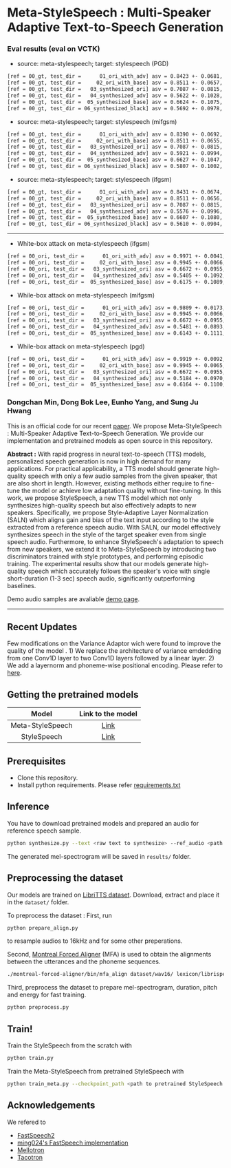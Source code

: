 # Meta-StyleSpeech : Multi-Speaker Adaptive Text-to-Speech Generation

### Eval results (eval on VCTK)
* source: meta-stylespeech; target: stylespeech (PGD)
```bash
[ref = 00_gt, test_dir =      01_ori_with_adv] asv = 0.8423 +- 0.0681, mos = 3.5113 += 0.0829
[ref = 00_gt, test_dir =     02_ori_with_base] asv = 0.8511 +- 0.0657, mos = 3.4609 += 0.0967
[ref = 00_gt, test_dir =   03_synthesized_ori] asv = 0.7087 +- 0.0815, mos = 3.3328 += 0.1824
[ref = 00_gt, test_dir =   04_synthesized_adv] asv = 0.5622 +- 0.1028, mos = 3.1224 += 0.1918
[ref = 00_gt, test_dir =  05_synthesized_base] asv = 0.6624 +- 0.1075, mos = 3.2340 += 0.2166
[ref = 00_gt, test_dir = 06_synthesized_black] asv = 0.5692 +- 0.0978, mos = 3.1085 += 0.1692
```
* source: meta-stylespeech; target: stylespeech (mifgsm)
```bash
[ref = 00_gt, test_dir =      01_ori_with_adv] asv = 0.8390 +- 0.0692, mos = 3.4886 += 0.0883
[ref = 00_gt, test_dir =     02_ori_with_base] asv = 0.8511 +- 0.0655, mos = 3.4609 += 0.0946
[ref = 00_gt, test_dir =   03_synthesized_ori] asv = 0.7087 +- 0.0815, mos = 3.3328 += 0.1824
[ref = 00_gt, test_dir =   04_synthesized_adv] asv = 0.5921 +- 0.0994, mos = 3.2047 += 0.2021
[ref = 00_gt, test_dir =  05_synthesized_base] asv = 0.6627 +- 0.1047, mos = 3.2310 += 0.2258
[ref = 00_gt, test_dir = 06_synthesized_black] asv = 0.5807 +- 0.1002, mos = 3.1346 += 0.1800
```
* source: meta-stylespeech; target: stylespeech (ifgsm)
```bash
[ref = 00_gt, test_dir =      01_ori_with_adv] asv = 0.8431 +- 0.0674, mos = 3.5015 += 0.0957
[ref = 00_gt, test_dir =     02_ori_with_base] asv = 0.8511 +- 0.0656, mos = 3.4587 += 0.1007
[ref = 00_gt, test_dir =   03_synthesized_ori] asv = 0.7087 +- 0.0815, mos = 3.3328 += 0.1824
[ref = 00_gt, test_dir =   04_synthesized_adv] asv = 0.5576 +- 0.0996, mos = 3.1476 += 0.2041
[ref = 00_gt, test_dir =  05_synthesized_base] asv = 0.6607 +- 0.1080, mos = 3.2257 += 0.2276
[ref = 00_gt, test_dir = 06_synthesized_black] asv = 0.5610 +- 0.0904, mos = 3.0969 += 0.1984
```
-----------------------------------------------


* White-box attack on meta-stylespeech (ifgsm)
```bash
[ref = 00_ori, test_dir =      01_ori_with_adv] asv = 0.9971 +- 0.0041, mos = 3.4596 += 0.1543
[ref = 00_ori, test_dir =     02_ori_with_base] asv = 0.9945 +- 0.0066, mos = 3.4396 += 0.1458
[ref = 00_ori, test_dir =   03_synthesized_ori] asv = 0.6672 +- 0.0955, mos = 3.1903 += 0.2370
[ref = 00_ori, test_dir =   04_synthesized_adv] asv = 0.5405 +- 0.1092, mos = 3.0785 += 0.2283
[ref = 00_ori, test_dir =  05_synthesized_base] asv = 0.6175 +- 0.1089, mos = 3.1156 += 0.2384
```

* While-box attack on meta-stylespeech (mifgsm)
```bash
[ref = 00_ori, test_dir =      01_ori_with_adv] asv = 0.9809 +- 0.0173, mos = 3.4747 += 0.1409
[ref = 00_ori, test_dir =     02_ori_with_base] asv = 0.9945 +- 0.0066, mos = 3.4416 += 0.1455
[ref = 00_ori, test_dir =   03_synthesized_ori] asv = 0.6672 +- 0.0955, mos = 3.1903 += 0.2370
[ref = 00_ori, test_dir =   04_synthesized_adv] asv = 0.5481 +- 0.0893, mos = 3.1670 += 0.1932
[ref = 00_ori, test_dir =  05_synthesized_base] asv = 0.6143 +- 0.1111, mos = 3.1196 += 0.2320
```

* While-box attack on meta-stylespeech (pgd)
```bash
[ref = 00_ori, test_dir =      01_ori_with_adv] asv = 0.9919 +- 0.0092, mos = 3.5105 += 0.1526
[ref = 00_ori, test_dir =     02_ori_with_base] asv = 0.9945 +- 0.0065, mos = 3.4380 += 0.1404
[ref = 00_ori, test_dir =   03_synthesized_ori] asv = 0.6672 +- 0.0955, mos = 3.1903 += 0.2370
[ref = 00_ori, test_dir =   04_synthesized_adv] asv = 0.5184 +- 0.0970, mos = 3.0843 += 0.1900
[ref = 00_ori, test_dir =  05_synthesized_base] asv = 0.6164 +- 0.1100, mos = 3.1112 += 0.2437
```

### Dongchan Min, Dong Bok Lee, Eunho Yang, and Sung Ju Hwang

This is an official code for our recent [paper](https://arxiv.org/abs/2106.03153).
We propose Meta-StyleSpeech : Multi-Speaker Adaptive Text-to-Speech Generation.
We provide our implementation and pretrained models as open source in this repository.

**Abstract :**
With rapid progress in neural text-to-speech (TTS) models, personalized speech generation is now in high demand for many applications. For practical applicability, a TTS model should generate high-quality speech with only a few audio samples from the given speaker, that are also short in length. However, existing methods either require to fine-tune the model or achieve low adaptation quality without fine-tuning. In this work, we propose StyleSpeech, a new TTS model which not only synthesizes high-quality speech but also effectively adapts to new speakers. Specifically, we propose Style-Adaptive Layer Normalization (SALN) which aligns gain and bias of the text input according to the style extracted from a reference speech audio. With SALN, our model effectively synthesizes speech in the style of the target speaker even from single speech audio. Furthermore, to enhance StyleSpeech's adaptation to speech from new speakers, we extend it to Meta-StyleSpeech by introducing two discriminators trained with style prototypes, and performing episodic training. The experimental results show that our models generate high-quality speech which accurately follows the speaker's voice with single short-duration (1-3 sec) speech audio, significantly outperforming baselines.

Demo audio samples are avaliable [demo page](https://stylespeech.github.io/).

--------
**Recent Updates**
--------
Few modifications on the Variance Adaptor wich were found to improve the quality of the model . 1) We replace the architecture of variance emdedding from one Conv1D layer to two Conv1D layers followed by a linear layer. 2) We add a layernorm and phoneme-wise positional encoding. Please refer to [here](models/VarianceAdaptor.py).


Getting the pretrained models
----------
| Model | Link to the model | 
| :-------------: | :---------------: |
| Meta-StyleSpeech | [Link](https://drive.google.com/file/d/1xGLGt6bK7IapiKNj9YliMBmP5MCBv9OR/view?usp=sharing) |
| StyleSpeech | [Link](https://drive.google.com/file/d/1Q7yLKnFH4UkOjaszikjaovItNAaTyEVN/view?usp=sharing)  |


Prerequisites
-------------
- Clone this repository.
- Install python requirements. Please refer [requirements.txt](requirements.txt)


Inference
-------------
You have to download pretrained models and prepared an audio for reference speech sample.
```bash
python synthesize.py --text <raw text to synthesize> --ref_audio <path to referecne speech audio> --checkpoint_path <path to pretrained model>
```
The generated mel-spectrogram will be saved in `results/` folder.


Preprocessing the dataset
-------------
Our models are trained on [LibriTTS dataset](https://openslr.org/60/). Download, extract and place it in the `dataset/` folder.

To preprocess the dataset : 
First, run 
```bash
python prepare_align.py 
```
to resample audios to 16kHz and for some other preperations.

Second, [Montreal Forced Aligner](https://montreal-forced-aligner.readthedocs.io/en/latest/) (MFA) is used to obtain the alignments between the utterances and the phoneme sequences.
```bash
./montreal-forced-aligner/bin/mfa_align dataset/wav16/ lexicon/librispeech-lexicon.txt  english datset/TextGrid/ -j 10 -v
```

Third, preprocess the dataset to prepare mel-spectrogram, duration, pitch and energy for fast training.
```bash
python preprocess.py
```

Train!
-------------
Train the StyleSpeech from the scratch with
```bash
python train.py 
```

Train the Meta-StyleSpeech from pretrained StyleSpeech with
```bash
python train_meta.py --checkpoint_path <path to pretrained StyleSpeech model>
```


## Acknowledgements
We refered to
* [FastSpeech2](https://arxiv.org/abs/2006.04558)
* [ming024's FastSpeech implementation](https://github.com/ming024/FastSpeech2)
* [Mellotron](https://github.com/NVIDIA/mellotron)
* [Tacotron](https://github.com/keithito/tacotron)
